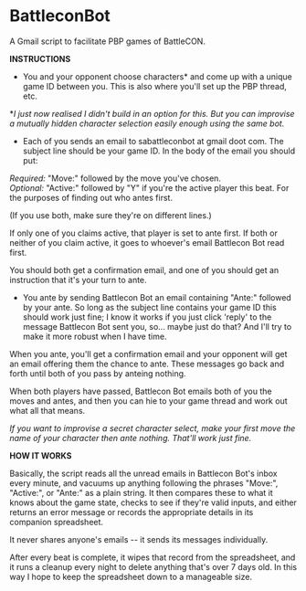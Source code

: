 # BattleconBot
A Gmail script to facilitate PBP games of BattleCON.

**INSTRUCTIONS**

* You and your opponent choose characters* and come up with a unique game ID between you. This is also where you'll set up the PBP thread, etc.

**I just now realised I didn't build in an option for this. But you can improvise a mutually hidden character selection easily enough using the same bot.*

* Each of you sends an email to sabattleconbot at gmail doot com. The subject line should be your game ID. In the body of the email you should put:

*Required:* "Move:" followed by the move you've chosen.<br />
*Optional:* "Active:" followed by "Y" if you're the active player this beat. For the purposes of finding out who antes first.

(If you use both, make sure they're on different lines.)

If only one of you claims active, that player is set to ante first. If both or neither of you claim active, it goes to whoever's email Battlecon Bot read first.

You should both get a confirmation email, and one of you should get an instruction that it's your turn to ante.

* You ante by sending Battlecon Bot an email containing "Ante:" followed by your ante. So long as the subject line contains your game ID this should work just fine; I know it works if you just click 'reply' to the message Battlecon Bot sent you, so... maybe just do that? And I'll try to make it more robust when I have time.

When you ante, you'll get a confirmation email and your opponent will get an email offering them the chance to ante. These messages go back and forth until both of you pass by anteing nothing.

When both players have passed, Battlecon Bot emails both of you the moves and antes, and then you can hie to your game thread and work out what all that means.

*If you want to improvise a secret character select, make your first move the name of your character then ante nothing. That'll work just fine.*

**HOW IT WORKS**

Basically, the script reads all the unread emails in Battlecon Bot's inbox every minute, and vacuums up anything following the phrases "Move:", "Active:", or "Ante:" as a plain string. It then compares these to what it knows about the game state, checks to see if they're valid inputs, and either returns an error message or records the appropriate details in its companion spreadsheet. 

It never shares anyone's emails -- it sends its messages individually.

After every beat is complete, it wipes that record from the spreadsheet, and it runs a cleanup every night to delete anything that's over 7 days old. In this way I hope to keep the spreadsheet down to a manageable size.
